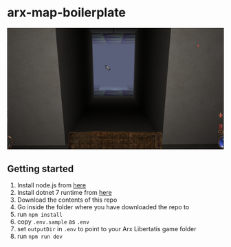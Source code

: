 # arx-map-boilerplate

![preview](preview.jpg?raw=true 'preview')

## Getting started

1. Install node.js from [here](https://nodejs.org/)
2. Install dotnet 7 runtime from [here](https://dotnet.microsoft.com/en-us/download/dotnet/7.0)
3. Download the contents of this repo
4. Go inside the folder where you have downloaded the repo to
5. run `npm install`
6. copy `.env.sample` as `.env`
7. set `outputDir` in `.env` to point to your Arx Libertatis game folder
8. run `npm run dev`

